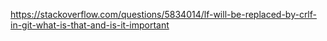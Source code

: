 https://stackoverflow.com/questions/5834014/lf-will-be-replaced-by-crlf-in-git-what-is-that-and-is-it-important